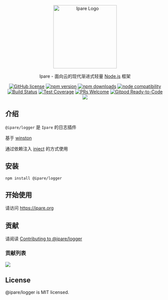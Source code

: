 <p align="center">
  <a href="https://ipare.org/" target="blank"><img src="https://ipare.org/images/logo.png" alt="Ipare Logo" width="200"/></a>
</p>

<p align="center">Ipare - 面向云的现代渐进式轻量 <a href="http://nodejs.org" target="_blank">Node.js</a> 框架</p>
<p align="center">
    <a href="https://github.com/ipare/logger/blob/main/LICENSE" target="_blank"><img src="https://img.shields.io/badge/license-MIT-blue.svg" alt="GitHub license" /></a>
    <a href=""><img src="https://img.shields.io/npm/v/@ipare/logger.svg" alt="npm version"></a>
    <a href=""><img src="https://badgen.net/npm/dt/@ipare/logger" alt="npm downloads"></a>
    <a href="https://nodejs.org/en/about/releases/"><img src="https://img.shields.io/node/v/@ipare/logger.svg" alt="node compatibility"></a>
    <a href="#"><img src="https://github.com/ipare/logger/actions/workflows/test.yml/badge.svg?branch=main" alt="Build Status"></a>
    <a href="https://codecov.io/gh/ipare/logger/branch/main"><img src="https://img.shields.io/codecov/c/github/ipare/logger/main.svg" alt="Test Coverage"></a>
    <a href="https://github.com/ipare/logger/pulls"><img src="https://img.shields.io/badge/PRs-welcome-brightgreen.svg" alt="PRs Welcome"></a>
    <a href="https://gitpod.io/#https://github.com/ipare/logger"><img src="https://img.shields.io/badge/Gitpod-Ready--to--Code-blue?logo=gitpod" alt="Gitpod Ready-to-Code"></a>
    <a href="https://paypal.me/ihalwang" target="_blank"><img src="https://img.shields.io/badge/Donate-PayPal-ff3f59.svg"/></a>
</p>

## 介绍

`@ipare/logger` 是 `Ipare` 的日志插件

基于 [winston](https://github.com/winstonjs/winston)

通过依赖注入 [inject](https://github.com/ipare/ipare) 的方式使用

## 安装

```
npm install @ipare/logger
```

## 开始使用

请访问 <https://ipare.org>

## 贡献

请阅读 [Contributing to @ipare/logger](https://github.com/ipare/logger/blob/main/CONTRIBUTING.md)

### 贡献列表

<a href="https://github.com/ipare/logger/graphs/contributors">
  <img src="https://contrib.rocks/image?repo=ipare/logger" />
</a>

## License

@ipare/logger is MIT licensed.

